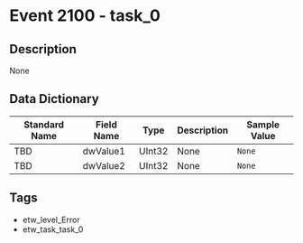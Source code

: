 # Event 2100 - task_0

## Description
None

## Data Dictionary
|Standard Name|Field Name|Type|Description|Sample Value|
|---|---|---|---|---|
|TBD|dwValue1|UInt32|None|`None`|
|TBD|dwValue2|UInt32|None|`None`|

## Tags
* etw_level_Error
* etw_task_task_0